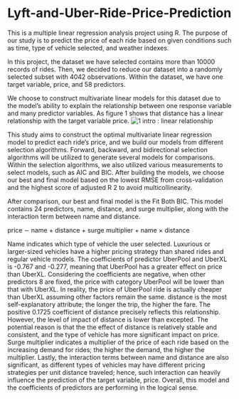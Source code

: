 # Lyft-and-Uber-Ride-Price-Prediction
This is a multiple linear regression analysis project using R. The purpose of our study is to predict the price of each ride based on given conditions such as time, type of vehicle selected, and weather indexes. 

In this project, the dataset we have selected contains more than 10000 records of rides. Then, we decided to reduce our dataset into a randomly selected subset with 4042 observations. Within the dataset, we have one target variable, price, and 58 predictors.

We choose to construct multivariate linear models for this dataset due to the model’s ability to explain the relationship between one response variable and many predictor variables. As figure 1 shows that distance has a linear relationship with the target variable price.
![1 intro : linear relationship](https://user-images.githubusercontent.com/100692852/223024192-c3ec14ea-2fbb-471c-97c3-005f0e6927f6.png)

This study aims to construct the optimal multivariate linear regression model to predict each ride’s price, and we build our models from different selection algorithms. Forward, backward, and bidirectional selection algorithms will be utilized to generate several models for comparisons. Within the selection algorithms, we also utilized various measurements to select models, such as AIC and BIC. After building the models, we choose our best and final model based on the lowest RMSE from cross-validation and the highest score of adjusted R 2 to avoid multicollinearity. 

After comparison, our best and final model is the Fit Both BIC. This model contains 24 predictors, name, distance, and surge multiplier, along with the interaction term between name and distance.

price ∼ name + distance + surge multiplier + name × distance

Name indicates which type of vehicle the user selected. Luxurious or larger-sized vehicles have a higher pricing strategy than shared rides and regular vehicle models. The coefficients of predictor UberPool and UberXL is -0.767 and -0.277, meaning that UberPool has a greater effect on price than UberXL. Considering the coefficients are negative, when other predictors 8 are fixed, the price with category UberPool will be lower than that with UberXL. In reality, the price of UberPool ride is actually cheaper than UberXL assuming other factors remain the same. distance is the most self-explanatory attribute; the longer the trip, the higher the fare. The positive 0.1725 coefficient of distance precisely reflects this relationship. However, the level of impact of distance is lower than excepted. The potential reason is that the the effect of distance is relatively stable and consistent, and the type of vehicle has more significant impact on price. Surge multiplier indicates a multiplier of the price of each ride based on the increasing demand for rides; the higher the demand, the higher the multiplier. Lastly, the interaction terms between name and distance are also significant, as different types of vehicles may have different pricing strategies per unit distance traveled; hence, such interaction can heavily influence the prediction of the target variable, price. Overall, this model and the coefficients of predictors are performing in the logical sense.
